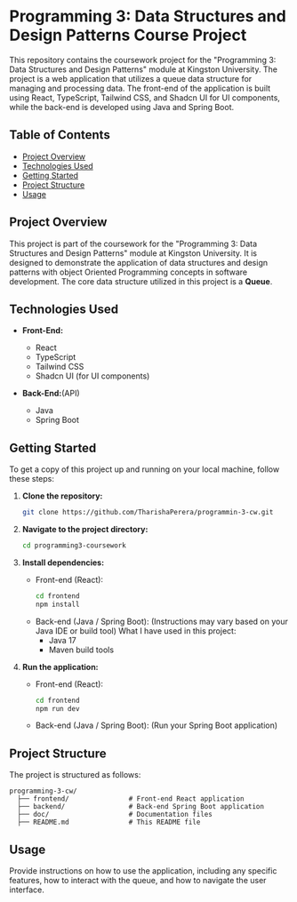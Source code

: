 # Programming 3: Data Structures and Design Patterns Course Project

This repository contains the coursework project for the "Programming 3: Data Structures and Design Patterns" module at Kingston University. The project is a web application that utilizes a queue data structure for managing and processing data. The front-end of the application is built using React, TypeScript, Tailwind CSS, and Shadcn UI for UI components, while the back-end is developed using Java and Spring Boot.

## Table of Contents

- [Project Overview](#project-overview)
- [Technologies Used](#technologies-used)
- [Getting Started](#getting-started)
- [Project Structure](#project-structure)
- [Usage](#usage)

## Project Overview

This project is part of the coursework for the "Programming 3: Data Structures and Design Patterns" module at Kingston University. It is designed to demonstrate the application of data structures and design patterns with object Oriented Programming concepts in software development. The core data structure utilized in this project is a **Queue**.

## Technologies Used

- **Front-End:**
  - React
  - TypeScript
  - Tailwind CSS
  - Shadcn UI (for UI components)

- **Back-End:**(API)
  - Java
  - Spring Boot

## Getting Started

To get a copy of this project up and running on your local machine, follow these steps:

1. **Clone the repository:**
   ```bash
   git clone https://github.com/TharishaPerera/programmin-3-cw.git
   ```

2. **Navigate to the project directory:**
   ```bash
   cd programming3-coursework
   ```

3. **Install dependencies:**
   - Front-end (React):
     ```bash
     cd frontend
     npm install
     ```
   - Back-end (Java / Spring Boot):
     (Instructions may vary based on your Java IDE or build tool)
     What I have used in this project:
     - Java 17
     - Maven build tools
   
4. **Run the application:**
   - Front-end (React):
     ```bash
     cd frontend
     npm run dev
     ```

   - Back-end (Java / Spring Boot):
     (Run your Spring Boot application)

## Project Structure

The project is structured as follows:

```
programming-3-cw/
  ├── frontend/               # Front-end React application
  ├── backend/                # Back-end Spring Boot application
  ├── doc/                    # Documentation files
  ├── README.md               # This README file
```

## Usage

Provide instructions on how to use the application, including any specific features, how to interact with the queue, and how to navigate the user interface.

